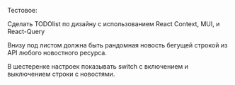 Тестовое:

Сделать TODOlist по дизайну с использованием React Context, MUI, и React-Query

Внизу под листом должна быть рандомная новость бегущей строкой из API любого новостного ресурса.

В шестеренке настроек показывать switch с включением и выключением строки с новостями.
